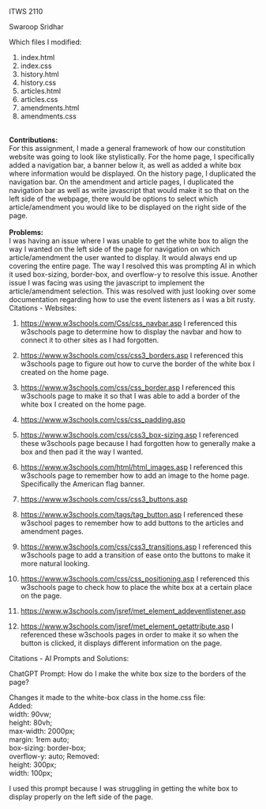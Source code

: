 ITWS 2110

Swaroop Sridhar

Which files I modified:
1. index.html
2. index.css
3. history.html
4. history.css
5. articles.html
6. articles.css
7. amendments.html
8. amendments.css

<br />
<strong>
Contributions:
</strong>
<br />
For this assignment, I made a general framework of how our constitution website was going to look like stylistically. For the home page,
I specifically added a navigation bar, a banner below it, as well as added a white box where information would be displayed. On the history page, I duplicated the navigation bar. On the amendment and article pages, I duplicated the navigation bar as well as write javascript that would make it so that on the left side of the webpage, there would be options to select which article/amendment you would like to be displayed
on the right side of the page.
<br />
<br />
<strong>
Problems:
</strong>
<br />
I was having an issue where I was unable to get the white box to align the way I wanted on the left side of the page for navigation on which article/amendment the user wanted to display. It would always end up covering the entire page. The way I resolved this was prompting AI in which it used box-sizing, border-box, and overflow-y to resolve this issue. Another issue I was facing was using the javascript to implement the article/amendment selection. This was resolved with just looking over some documentation regarding how to use the event listeners as I was a bit rusty.

<br />
Citations - Websites:

1. https://www.w3schools.com/Css/css_navbar.asp
I referenced this w3schools page to determine how to display the navbar and how to connect it to other sites as I had forgotten.

2. https://www.w3schools.com/css/css3_borders.asp
I referenced this w3schools page to figure out how to curve the border of the white box I created on the home page.

3. https://www.w3schools.com/css/css_border.asp
I referenced this w3schools page to make it so that I was able to add a border of the white box I created on the home page.

4. https://www.w3schools.com/css/css_padding.asp
5. https://www.w3schools.com/css/css3_box-sizing.asp
I referenced these w3schools page because I had forgotten how to generally make a box and then pad it the way I wanted.

6. https://www.w3schools.com/html/html_images.asp
I referenced this w3schools page to remember how to add an image to the home page. Specifically the American flag banner.

7. https://www.w3schools.com/css/css3_buttons.asp
8. https://www.w3schools.com/tags/tag_button.asp
I referenced these w3school pages to remember how to add buttons to the articles and amendment pages.

9. https://www.w3schools.com/css/css3_transitions.asp
I referenced this w3schools page to add a transition of ease onto the buttons to make it more natural looking.

10. https://www.w3schools.com/css/css_positioning.asp
I referenced this w3schools page to check how to place the white box at a certain place on the page.

11. https://www.w3schools.com/jsref/met_element_addeventlistener.asp
12. https://www.w3schools.com/jsref/met_element_getattribute.asp
I referenced these w3schools pages in order to make it so when the button is clicked, it displays different information on the page.


Citations - AI Prompts and Solutions:

ChatGPT Prompt: How do I make the white box size to the borders of the page?

Changes it made to the white-box class in the home.css file:
<br />
Added: <br />
    width: 90vw; <br />
    height: 80vh;  <br />
    max-width: 2000px; <br />
    margin: 1rem auto;  <br />
    box-sizing: border-box;<br />
    overflow-y: auto;
Removed: <br />
    height: 300px; <br />
    width: 100px; <br />

I used this prompt because I was struggling in getting the white box to display properly on the left side of the page.